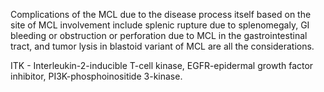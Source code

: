 Complications of the MCL due to the disease process itself based on the site of MCL involvement include splenic rupture due to splenomegaly, GI bleeding or obstruction or perforation due to MCL in the gastrointestinal tract, and tumor lysis in blastoid variant of MCL are all the considerations.

ITK - Interleukin-2-inducible T-cell kinase, EGFR-epidermal growth factor inhibitor, PI3K-phosphoinositide 3-kinase.